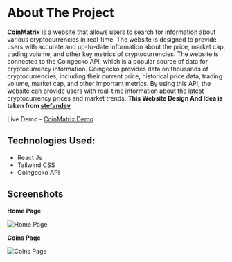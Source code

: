 # About The Project
**CoinMatrix** is a website that allows users to search for information about various cryptocurrencies in real-time. The website is designed to provide users with accurate and up-to-date information about the price, market cap, trading volume, and other key metrics of cryptocurrencies.
The website is connected to the Coingecko API, which is a popular source of data for cryptocurrency information. Coingecko provides data on thousands of cryptocurrencies, including their current price, historical price data, trading volume, market cap, and other important metrics. By using this API, the website can provide users with real-time information about the latest cryptocurrency prices and market trends.
**This Website Design And Idea is taken from [stefvndev](https://github.com/stefvndev)**

Live Demo - [CoinMatrix Demo](https://coinmatrix-crypto-search.vercel.app)

## Technologies Used:
- React Js
- Tailwind CSS
- Coingecko API

## Screenshots 

**Home Page**

![Home Page](https://github.com/akshatsharma1290/CoinMatrix/assets/106374555/c45ec9af-096f-4726-a3bc-9b84c79561a5)


**Coins Page**

![Coins Page](https://github.com/akshatsharma1290/CoinMatrix/assets/106374555/52f27d54-59ff-4a0f-b218-81f42d3cd587)



